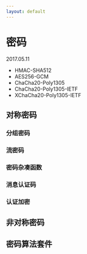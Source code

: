 ```yaml
---
layout: default
---
```


# 密码
2017.05.11

* HMAC-SHA512
* AES256-GCM
* ChaCha20-Poly1305
* ChaCha20-Poly1305-IETF
* XChaCha20-Poly1305-IETF

## 对称密码

### 分组密码

### 流密码

### 密码杂凑函数

### 消息认证码

### 认证加密

## 非对称密码

## 密码算法套件
